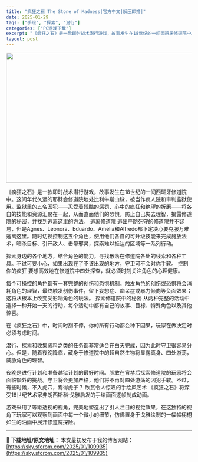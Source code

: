 ```yaml
---
title: "疯狂之石 The Stone of Madness|官方中文|解压即撸|"
date: 2025-01-29
tags: ["手绘", "探索", "潜行"]
categories: ["PC游戏下载"]
excerpt: "《疯狂之石》是一款即时战术潜行游戏，故事发生在18世纪的一间西班牙修道院中。这间年代久远的耶稣会修道院地处比利牛斯山脉，被当作疯人院和审判监狱使用。监狱里的五名囚犯——忍受着残酷的惩罚、心中的疯狂和绝望的折磨——将各自的技能和资源汇聚在一起，从而直面他们的恐惧，防止自己失去理智，揭露修道院的秘密，并&hellip;"
layout: post
---
```


<img class="aligncenter size-full wp-image-109943" src="https://sky.sfcrom.com/wp-content/uploads/2025/01/2025012914422116.webp" alt="" width="616" height="353" />

《疯狂之石》是一款即时战术潜行游戏，故事发生在18世纪的一间西班牙修道院中。这间年代久远的耶稣会修道院地处比利牛斯山脉，被当作疯人院和审判监狱使用。监狱里的五名囚犯——忍受着残酷的惩罚、心中的疯狂和绝望的折磨——将各自的技能和资源汇聚在一起，从而直面他们的恐惧，防止自己失去理智，揭露修道院的秘密，并找到逃离这里的方法。
逃离修道院
逃出严防死守的修道院并不容易，但是Agnes、Leonora、Eduardo、Amelia和Alfredo都下定决心要克服万难逃离这里。随时切换控制这五个角色，使用他们各自的可升级技能来完成施放法术，暗杀目标、引开敌人、击晕邪灵，探索难以抵达的区域等一系列行动。

探索身边的各个地方，结合角色的能力，寻找散落在修道院各处的线索和各种工具。不过可要小心，如果出现在了不该出现的地方，守卫可不会对你手软。
控制你的疯狂
要想高效地在修道院中四处探查，就必须时刻关注角色的心理健康。

每个可操控的角色都有一套完整的创伤和恐惧机制。触发角色的创伤或恐惧将会消耗角色的理智，最终触发创伤事件，留下妄想症、痴呆症或暴力倾向等负面效果；这将从根本上改变受影响角色的玩法。
探索修道院中的秘密
从两种完整的活动中选择一种开始一天的行动，每个活动中都有自己的故事、目标、特殊角色以及其他惊喜。

在《疯狂之石》中，时间时刻不停，你的所有行动都会种下因果，玩家在做决定时必须考虑时间。

潜行、探索和收集资料之类的任务都非常适合在白天完成，因为此时守卫很容易分心。但是，随着夜晚降临，藏身于修道院中的超自然生物将显露真身、四处游荡，威胁角色的理智。

夜晚是进行计划和准备越狱计划的最好时间。胆敢在宵禁后探索修道院的玩家将会面临额外的挑战。守卫将会更加严格，他们将不再对四处游荡的囚犯手软。不过，有些时候，不入虎穴，焉得虎子？
欣赏令人惊叹的手绘风艺术
《疯狂之石》将深受18世纪艺术家弗朗西斯科·戈雅启发的手绘画面逐帧制成动画。

游戏采用了等距透视的视角，完美地塑造出了引人注目的视觉效果，在这独特的视角下玩家可以观察到画面中每一个微小的细节，仿佛置身于戈雅绘制的一幅幅栩栩如生的油画中展开修道院探险。

---
📖 **下载地址/原文地址：** 本文最初发布于我的博客网站：[https://sky.sfcrom.com/2025/01/109935](https://sky.sfcrom.com/2025/01/109935)
